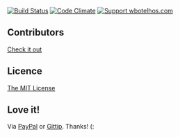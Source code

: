 [![Build Status](https://img.shields.io/travis/iniciando-com-testes-javascript-usando-jasmine/master.svg)](https://travis-ci.org/iniciando-com-testes-javascript-usando-jasmine "Travis CI")
[![Code Climate](https://codeclimate.com/github/iniciando-com-testes-javascript-usando-jasmine.png)](https://codeclimate.com/github/iniciando-com-testes-javascript-usando-jasmine "Code Climate")
[![Support wbotelhos.com](http://img.shields.io/gittip/wbotelhos.svg)](https://www.gittip.com/wbotelhos "Git Tip")

## Contributors

[Check it out](http://github.com/wbotelhos/iniciando-com-testes-javascript-usando-jasmine/graphs/contributors)

## Licence

[The MIT License](http://opensource.org/licenses/MIT)

## Love it!

Via [PayPal](https://www.paypal.com/cgi-bin/webscr?cmd=_donations&business=X8HEP2878NDEG&item_name=wbotelhos.com) or [Gittip](http://www.gittip.com/wbotelhos). Thanks! (:
